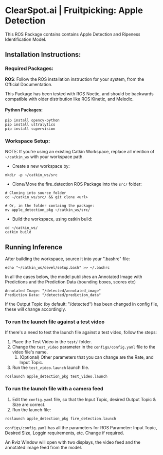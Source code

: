 # ClearSpot.ai | Fruitpicking: Apple Detection

This ROS Package contains contains Apple Detection and Ripeness Identification Model.

## Installation Instructions:

### Required Packages:
**ROS**: Follow the ROS installation instruction for your system, from the Official Documentation.

This Package has been tested with ROS Noetic, and should be backwards compatible with older distribution like ROS Kinetic, and Melodic. 
#### Python Packages:
```
pip install opencv-python
pip install ultralytics
pip install supervision
```
### Workspace Setup:
NOTE: If you're using an existing Catkin Workspace, replace all mention of ```~/catkin_ws``` with your workspace path.

- Create a new workspace by:
```
mkdir -p ~/catkin_ws/src
```
- Clone/Move the fire_detection ROS Package into the ```src/``` folder:
```
# Cloning into source folder
cd ~/catkin_ws/src/ && git clone <url>

# Or, in the folder containg the package:
mv apple_detection_pkg ~/catkin_ws/src/
```
- Build the workspace, using catkin build:
```
cd ~/catkin_ws/
catkin build
```

## Running Inference

After building the workspace, source it into your ".bashrc" file:
```
echo "~/catkin_ws/devel/setup.bash" >> ~/.bashrc
```
In all the cases below, the model publishes an Annotated Image with Predictions and the Prediction Data (bounding boxes, scores etc)
```
Annotated Image: "/detected/annotated_image"
Prediction Data: "/detected/prediction_data"
```
If the Output Topic (by default: "/detected") has been changed in config file, these will change accordingly.

### To run the launch file against a test video
If there's a need to test the launch file against a test video, follow the steps: 
1. Place the Test Video in the ```test/``` folder.
2. Change the ```test_video``` parameter in the ```configs/config.yaml``` file to the video file's name.
    1. (Optional) Other parameters that you can change are the Rate, and Input Topic.
3. Run the ```test_video.launch``` launch file.
```
roslaunch apple_detection_pkg test_video.launch
```
### To run the launch file with a camera feed
1. Edit the ```config.yaml``` file, so that the Input Topic, desired Output Topic & Size are correct.
2. Run the launch file: 
```
roslaunch apple_detection_pkg fire_detection.launch
```

```configs/config.yaml``` has all the parameters for ROS Parameter: Input Topic, Desired Size, Loggin requirements, etc. Change if required.

An Rviz Window will open with two displays, the video feed and the annotated image feed from the model.

